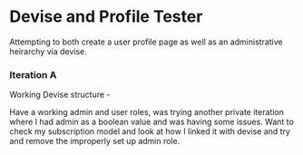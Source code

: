 # Devise and Profile Tester

Attempting to both create a user profile page as well as an administrative
heirarchy via devise.

### Iteration A

Working Devise structure - 

Have a working admin and user roles, was trying another private iteration where I had admin as
a boolean value and was having some issues.  Want to check my subscription model and look
at how I linked it with devise and try and remove the improperly set up admin role.
